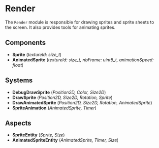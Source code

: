 # Render

The `Render` module is responsible for drawing sprites and sprite sheets to the screen. It also provides tools for animating sprites.

## Components

- **Sprite** (*textureId: size_t*)
- **AnimatedSprite** (*textureId: size_t, nbFrame: uint8_t, animationSpeed: float*)

## Systems

- **DebugDrawSprite** (*Position2D, Color, Size2D*)
- **DrawSprite** (*Position2D, Size2D, Rotation, Sprite*)
- **DrawAnimatedSprite** (*Position2D, Size2D, Rotation, AnimatedSprite*)
- **SpriteAnimation** (*AnimatedSprite, Timer*)

## Aspects

- **SpriteEntity** (*Sprite, Size*)
- **AnimatedSpriteEntity** (*AnimatedSprite, Timer, Size*)
